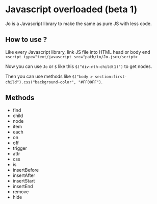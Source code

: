 # Javascript overloaded (beta 1) 

Jo is a Javascript library to make the same as pure JS with less code.

## How to use ?
Like every Javascript library, link JS file into HTML head or body end
`<script type="text/javascript src="path/to/Jo.js></script>`

Now you can use `Jo` or `$` like this `$("div:nth-child(1)")` to get nodes.

Then you can use methods like `$("body > section:first-child").css("background-color", "#FF00FF")`.

## Methods

- find
- child
- node
- item
- each
- on
- off
- trigger
- attr
- css
- is
- insertBefore
- insertAfter
- insertStart
- insertEnd
- remove
- hide